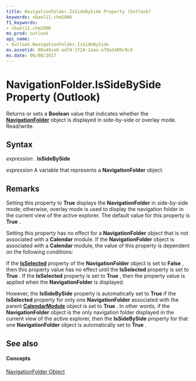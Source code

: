```yaml
---
title: NavigationFolder.IsSideBySide Property (Outlook)
keywords: vbaol11.chm2906
f1_keywords:
- vbaol11.chm2906
ms.prod: outlook
api_name:
- Outlook.NavigationFolder.IsSideBySide
ms.assetid: 00a49ce6-ad74-1f24-2aaa-e79a3409c9c9
ms.date: 06/08/2017
---
```



# NavigationFolder.IsSideBySide Property (Outlook)

Returns or sets a  **Boolean** value that indicates whether the **[NavigationFolder](navigationfolder-object-outlook.md)** object is displayed in side-by-side or overlay mode. Read/write.


## Syntax

 _expression_ . **IsSideBySide**

 _expression_ A variable that represents a **NavigationFolder** object.


## Remarks

Setting this property to  **True** displays the **NavigationFolder** in side-by-side mode; otherwise, overlay mode is used to display the navigation folder in the current view of the active explorer. The default value for this property is **True** .

Setting this property has no effect for a  **NavigationFolder** object that is not associated with a **Calendar** module. If the **NavigationFolder** object is associated with a **Calendar** module, the value of this property is dependent on the following conditions:

If the  **[IsSelected](navigationfolder-isselected-property-outlook.md)** property of the **NavigationFolder** object is set to **False** , then this property value has no effect until the **IsSelected** property is set to **True** . If the **IsSelected** property is set to **True** , then the property value is applied when the **NavigationFolder** is displayed.

However, the  **IsSideBySide** property is automatically set to **True** if the **IsSelected** property for only one **NavigationFolder** associated with the parent **[CalendarModule](calendarmodule-object-outlook.md)** object is set to **True** . In other words, if the **NavigationFolder** object is the only navigation folder displayed in the current view of the active explorer, then the **IsSideBySide** property for that one **NavigationFolder** object is automatically set to **True** .


## See also


#### Concepts


[NavigationFolder Object](navigationfolder-object-outlook.md)

